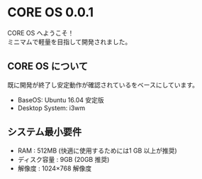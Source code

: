 # CORE OS 0.0.1
CORE OS へようこそ！  
ミニマムで軽量を目指して開発されました。  

## CORE OS について
既に開発が終了し安定動作が確認されているをベースにしています。  
- BaseOS: Ubuntu 16.04 安定版
- Desktop System: i3wm

## システム最小要件 
- RAM : 512MB (快適に使用するためには1 GB 以上が推奨) 
- ディスク容量 : 9GB (20GB 推奨) 
- 解像度 : 1024×768 解像度
